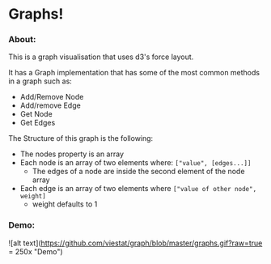 # Graphs!

### About:
This is a graph visualisation  that uses d3's force layout.

It has a Graph implementation that has some of the most common methods in a graph such as:

* Add/Remove Node
* Add/remove Edge
* Get Node
* Get Edges

The Structure of this graph is the following:

* The nodes property is an array
* Each node is an array of two elements where: `["value", [edges...]]` 
  * The edges of a node are inside the second element of the node array
* Each edge is an array of two elements where `["value of other node", weight]`
  * weight defaults to 1




### Demo: 
![alt text](https://github.com/viestat/graph/blob/master/graphs.gif?raw=true = 250x "Demo")

